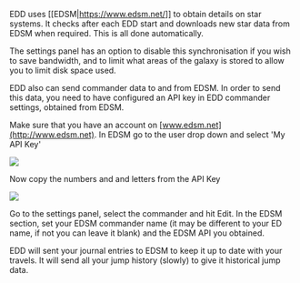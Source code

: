 EDD uses [[EDSM|https://www.edsm.net/]] to obtain details on star systems.  It checks after each EDD start and downloads new star data from EDSM when required.  This is all done automatically.

The settings panel has an option to disable this synchronisation if you wish to save bandwidth, and to limit what areas of the galaxy is stored to allow you to limit disk space used.

EDD also can send commander data to and from EDSM.  In order to send this data, you need to have configured an API key in EDD commander settings, obtained from EDSM.

Make sure that you have an account on [www.edsm.net](http://www.edsm.net). In EDSM go to the user drop down and select 'My API Key'  

![](http://i.imgur.com/6g8VGlZ.png)  

Now copy the numbers and and letters from the API Key  

![](http://i.imgur.com/VSwjmNh.png)  
 
Go to the settings panel, select the commander and hit Edit.  In the EDSM section, set your EDSM commander name (it may be different to your ED name, if not you can leave it blank) and the EDSM API you obtained.

EDD will sent your journal entries to EDSM to keep it up to date with your travels.  It will send all your jump history (slowly) to give it historical jump data.